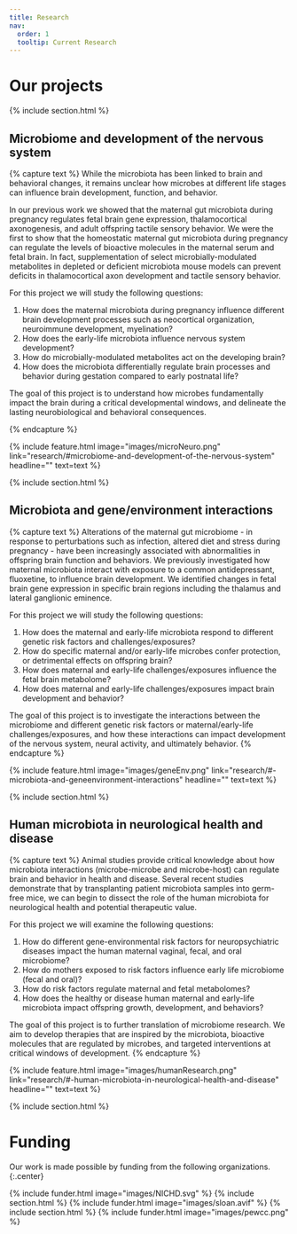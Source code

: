 ```yaml
---
title: Research
nav:
  order: 1
  tooltip: Current Research
---
```


# <i class="fas fa-flask"></i>Our projects

{% include section.html %}
## <i class="fas fa-brain"></i>Microbiome and development of the nervous system
{% capture text %}
While the microbiota has been linked to brain and behavioral changes, it remains unclear how microbes at different life stages can influence brain development, function, and behavior. 

In our previous work we showed that the maternal gut microbiota during pregnancy regulates fetal brain gene expression, thalamocortical axonogenesis, and adult offspring tactile sensory behavior. We were the first to show that the homeostatic maternal gut microbiota during pregnancy can regulate the levels of bioactive molecules in the maternal serum and fetal brain. In fact, supplementation of select microbially-modulated metabolites in depleted or deficient microbiota mouse models can prevent deficits in thalamocortical axon development and tactile sensory behavior. 


For this project we will study the following questions:
1. How does the maternal microbiota during pregnancy influence different brain development processes such as neocortical organization, neuroimmune development, myelination? 
2. How does the early-life microbiota influence nervous system development? 
3. How do microbially-modulated metabolites act on the developing brain?
4. How does the microbiota differentially regulate brain processes and behavior during gestation compared to early postnatal life?


The goal of this project is to understand how microbes fundamentally impact the brain during a critical developmental windows, and delineate the lasting neurobiological and behavioral consequences.

{% endcapture %}

{%
  include feature.html
  image="images/microNeuro.png"
  link="research/#microbiome-and-development-of-the-nervous-system"
  headline=""
  text=text
%}

{% include section.html %}
## <i class="fas fa-dna"></i>Microbiota and gene/environment interactions 
{% capture text %}
Alterations of the maternal gut microbiome - in response to perturbations such as infection, altered diet and stress during pregnancy - have been increasingly associated with abnormalities in offspring brain function and behaviors. We previously investigated how maternal microbiota interact with exposure to a common antidepressant, fluoxetine, to influence brain development. We identified changes in fetal brain gene expression in specific brain regions including the thalamus and lateral ganglionic eminence. 

For this project we will study the following questions:
1. How does the maternal and early-life microbiota respond to different genetic risk factors and challenges/exposures? 
2. How do specific maternal and/or early-life microbes confer protection, or detrimental effects on offspring brain?
3. How does maternal and early-life challenges/exposures influence the fetal brain metabolome?
4. How does maternal and early-life challenges/exposures impact brain development and behavior?

The goal of this project is to investigate the interactions between the microbiome and different genetic risk factors or maternal/early-life challenges/exposures, and how these interactions can impact development of the nervous system, neural activity, and ultimately behavior.
{% endcapture %}

{%
  include feature.html
  image="images/geneEnv.png"
  link="research/#-microbiota-and-geneenvironment-interactions"
  headline=""
  text=text
%}

{% include section.html %}
## <i class="fas fa-user"></i>Human microbiota in neurological health and disease

{% capture text %}
Animal studies provide critical knowledge about how microbiota interactions (microbe-microbe and microbe-host) can regulate brain and behavior in health and disease. Several recent studies demonstrate that by transplanting patient microbiota samples into germ-free mice, we can begin to dissect the role of the human microbiota for neurological health and potential therapeutic value. 

For this project we will examine the following questions:
1. How do different gene-environmental risk factors for neuropsychiatric diseases impact the human maternal vaginal, fecal, and oral microbiome?
2. How do mothers exposed to risk factors influence early life microbiome (fecal and oral)?
3. How do risk factors regulate maternal and fetal metabolomes?
4. How does the healthy or disease human maternal and early-life microbiota impact offspring growth, development, and behaviors?

The goal of this project is to further translation of microbiome research. We aim to develop therapies that are inspired by the microbiota, bioactive molecules that are regulated by microbes, and targeted interventions at critical windows of development. 
{% endcapture %}

{%
  include feature.html
  image="images/humanResearch.png"
  link="research/#-human-microbiota-in-neurological-health-and-disease"
  headline=""
  text=text
%}

{% include section.html %}

# <i class="fas fa-dollar-sign"></i>Funding

Our work is made possible by funding from the following organizations.
{:.center}

{% include funder.html image="images/NICHD.svg" %}
{% include section.html %}
{% include funder.html image="images/sloan.avif" %}
{% include section.html %}
{% include funder.html image="images/pewcc.png" %}

